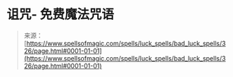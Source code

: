 <!--yml

分类：未分类

日期：2024年6月12日 18:32:57

-->

# 诅咒- 免费魔法咒语

> 来源：[https://www.spellsofmagic.com/spells/luck_spells/bad_luck_spells/326/page.html#0001-01-01](https://www.spellsofmagic.com/spells/luck_spells/bad_luck_spells/326/page.html#0001-01-01)
